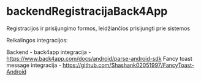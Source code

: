 # backendRegistracijaBack4App
Registracijos ir prisijungimo formos, leidžiančios prisijungti prie sistemos

Reikalingos integracijos:

Backend - back4app integracija - https://www.back4app.com/docs/android/parse-android-sdk
Fancy toast message integracija - https://github.com/Shashank02051997/FancyToast-Android
